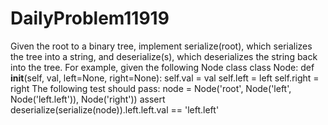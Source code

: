 # DailyProblem11919
Given the root to a binary tree, implement serialize(root), which serializes the tree into a string, and deserialize(s), which deserializes the string back into the tree.  For example, given the following Node class  class Node:     def __init__(self, val, left=None, right=None):         self.val = val         self.left = left         self.right = right The following test should pass:  node = Node('root', Node('left', Node('left.left')), Node('right')) assert deserialize(serialize(node)).left.left.val == 'left.left'
